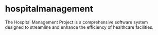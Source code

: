 # hospitalmanagement
The Hospital Management Project is a comprehensive software system designed to streamline and enhance the efficiency of healthcare facilities.
